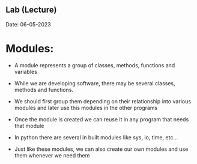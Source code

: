 ## Lab (Lecture)

Date: 06-05-2023

# Modules:

- A module represents a group of classes, methods, functions and variables

- While we are developing software, there may be several classes, methods and functions.

- We should first group them depending on their relationship into various modules and later use this modules in the other programs

- Once the module is created we can reuse it in any program that needs that module

- In python there are several in built modules like sys, io, time, etc...

- Just like these modules, we can also create our own modules and use them whenever we need them

